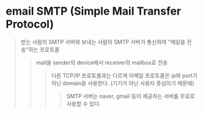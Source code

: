 # email SMTP (Simple Mail Transfer Protocol)

> 받는 사람의 SMTP 서버와 보내는 사람의 SMTP 서버가 통신하여 "메일을 전송"하는 프로토콜
>
> > mail을 sender의 device에서 receiver의 mailbox로 전송
> >
> > > 다른 TCP/IP 프로토콜과는 다르게 이메일 프로토콜은 ip와 port가 아닌 domain을 사용한다. (기기가 아닌 사용자 중심이기 때문에)
> > >
> > > > SMTP 서버는 naver, gmail 등이 제공하는 서버를 무료로 사용할 수 있다.

